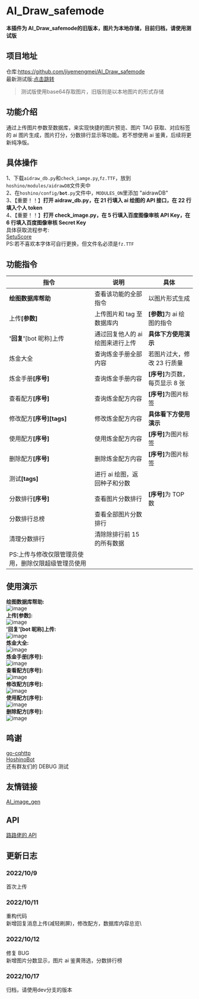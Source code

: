 # AI_Draw_safemode

<b>本插件为 AI_Draw_safemode的旧版本，图片为本地存储，目前归档，请使用测试版</b>

## 项目地址

仓库:<a href="https://github.com/jiyemengmei/AI_Draw_safemode" target="_BLANK">https://github.com/jiyemengmei/AI_Draw_safemode</a>\
最新测试版:<a href="https://github.com/jiyemengmei/AI_Draw_safemode" target="_BLANK">点击跳转</a>
> 测试版使用base64存取图片，旧版则是以本地图片的形式存储
## 功能介绍

通过上传图片参数至数据库，来实现快捷的图片预览、图片 TAG 获取、对应标签的 ai 图片生成，图片打分，分数排行显示等功能。若不想使用 ai 鉴黄，后续将更新纯净版。

## 具体操作

1、下载<code>aidraw_db.py</code>和<code>check_iamge.py</code>,<code>fz.TTF</code>，放到<code>hoshino/modules/aidrawDB</code>文件夹中\
2、在<code>hoshino/config/**bot**.py</code>文件中，<code>MODULES_ON</code>里添加 "aidrawDB"\
3、【重要！！】<b>打开 aidraw_db.py，在 21 行填入 ai 绘图的 API 接口，在 22 行填入个人 token</b>\
4、【重要！！】<b>打开 check_image.py，在 5 行填入百度图像审核 API Key，在 6 行填入百度图像审核 Secret Key</b>\
具体获取流程参考:\
<a href="https://github.com/pcrbot/SetuScore" target="_BLANK">SetuScore</a>\
PS:若不喜欢本字体可自行更换，但文件名必须是<code>fz.TTF</code>

## 功能指令

| 指令                                                | 说明                             | 具体                               |
| --------------------------------------------------- | -------------------------------- | ---------------------------------- |
| <b>绘图数据库帮助</b>                               | 查看该功能的全部指令             | 以图片形式生成                     |
| 上传<b>[参数]</b>                                   | 上传图片和 tag 至数据库内        | <b>[参数]</b>为 ai 绘图的指令      |
| <b>'回复'</b>[bot 昵称]上传                         | 通过回复他人的 ai 绘图来进行上传 | <b>具体下方使用演示</b>            |
| 炼金大全                                            | 查询炼金手册全部内容             | 若图片过大，修改 23 行质量         |
| 炼金手册<b>[序号]</b>                               | 查询炼金手册内容                 | <b>[序号]</b>为页数，每页显示 8 张 |
| 查看配方<b>[序号]</b>                               | 查询炼金配方内容                 | <b>[序号]</b>为图片标签            |
| 修改配方<b>[序号][tags]</b>                         | 修改炼金配方内容                 | <b>具体看下方使用演示</b>          |
| 使用配方<b>[序号]</b>                               | 使用炼金配方内容                 | <b>[序号]</b>为图片标签            |
| 删除配方<b>[序号]</b>                               | 删除炼金配方内容                 | <b>[序号]</b>为图片标签            |
| 测试<b>[tags]</b>                                   | 进行 ai 绘图，返回种子和分数     |
| 分数排行<b>[序号]</b>                               | 查看图片分数排行                 | <b>[序号]</b>为 TOP 数             |
| 分数排行总榜                                        | 查看全部图片分数排行             |
| 清理分数排行                                        | 清除除排行前 15 的所有数据       |
| PS:上传与修改仅限管理员使用，删除仅限超级管理员使用 |

## 使用演示

<b>绘图数据库帮助:</b>\
![image](https://github.com/jiyemengmei/AI_Draw_safemode/blob/main/image/%E7%BB%98%E5%9B%BE%E6%95%B0%E6%8D%AE%E5%BA%93%E5%B8%AE%E5%8A%A9.png)\
<b>上传[参数]:</b>\
![image](https://github.com/jiyemengmei/AI_Draw_safemode/blob/main/image/%E4%B8%8A%E4%BC%A0.png)\
<b>'回复'[bot 昵称]上传:</b>\
![image](https://github.com/jiyemengmei/AI_Draw_safemode/blob/main/image/%E6%8C%87%E4%BB%A4%E4%B8%8A%E4%BC%A0.png)\
<b>炼金大全:</b>\
![image](https://github.com/jiyemengmei/AI_Draw_safemode/blob/main/image/%E7%82%BC%E9%87%91%E5%A4%A7%E5%85%A8.png)\
<b>炼金手册[序号]:</b>\
![image](https://github.com/jiyemengmei/AI_Draw_safemode/blob/main/image/%E7%82%BC%E9%87%91%E6%89%8B%E5%86%8C.png)\
<b>查看配方[序号]:</b>\
![image](https://github.com/jiyemengmei/AI_Draw_safemode/blob/main/image/%E6%9F%A5%E7%9C%8B%E9%85%8D%E6%96%B9.png)\
<b>修改配方[序号]:</b>\
![image](https://github.com/jiyemengmei/AI_Draw_safemode/blob/main/image/%E4%BF%AE%E6%94%B9%E9%85%8D%E6%96%B9.png)\
<b>使用配方[序号]:</b>\
![image](https://github.com/jiyemengmei/AI_Draw_safemode/blob/main/image/%E4%BD%BF%E7%94%A8%E9%85%8D%E6%96%B9.png)\
<b>删除配方[序号]:</b>\
![image](https://github.com/jiyemengmei/AI_Draw_safemode/blob/main/image/%E5%88%A0%E9%99%A4%E9%85%8D%E6%96%B9.png)

## 鸣谢

<a href="https://github.com/Mrs4s/go-cqhttp" target="_BLANK">go-cqhttp</a>\
<a href="https://github.com/Ice-Cirno/HoshinoBot" target="_BLANK">HoshinoBot</a>\
还有群友们的 DEBUG 测试

## 友情链接

<a href="https://github.com/CYDXDianXian/AI_image_gen" target="_BLANK">AI_image_gen</a>

## API

<a href="" target="_BLANK">路路佬的 API</a>

## 更新日志

### 2022/10/9

首次上传

### 2022/10/11

重构代码\
新增回复消息上传(减轻刷屏)，修改配方，数据库内容总览\

### 2022/10/12

修复 BUG\
新增图片分数显示，图片 ai 鉴黄筛选，分数排行榜

### 2022/10/17

归档，请使用dev分支的版本
